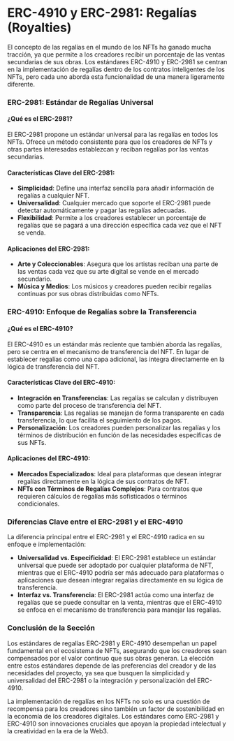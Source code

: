 # ERC-4910 y ERC-2981: Regalías (Royalties)

El concepto de las regalías en el mundo de los NFTs ha ganado mucha tracción, ya que permite a los creadores recibir un porcentaje de las ventas secundarias de sus obras. Los estándares ERC-4910 y ERC-2981 se centran en la implementación de regalías dentro de los contratos inteligentes de los NFTs, pero cada uno aborda esta funcionalidad de una manera ligeramente diferente.



### ERC-2981: Estándar de Regalías Universal

#### ¿Qué es el ERC-2981?

El ERC-2981 propone un estándar universal para las regalías en todos los NFTs. Ofrece un método consistente para que los creadores de NFTs y otras partes interesadas establezcan y reciban regalías por las ventas secundarias.

#### Características Clave del ERC-2981:

* **Simplicidad**: Define una interfaz sencilla para añadir información de regalías a cualquier NFT.
* **Universalidad**: Cualquier mercado que soporte el ERC-2981 puede detectar automáticamente y pagar las regalías adecuadas.
* **Flexibilidad**: Permite a los creadores establecer un porcentaje de regalías que se pagará a una dirección específica cada vez que el NFT se venda.

#### Aplicaciones del ERC-2981:

* **Arte y Coleccionables**: Asegura que los artistas reciban una parte de las ventas cada vez que su arte digital se vende en el mercado secundario.
* **Música y Medios**: Los músicos y creadores pueden recibir regalías continuas por sus obras distribuidas como NFTs.

### ERC-4910: Enfoque de Regalías sobre la Transferencia

#### ¿Qué es el ERC-4910?

El ERC-4910 es un estándar más reciente que también aborda las regalías, pero se centra en el mecanismo de transferencia del NFT. En lugar de establecer regalías como una capa adicional, las integra directamente en la lógica de transferencia del NFT.

#### Características Clave del ERC-4910:

* **Integración en Transferencias**: Las regalías se calculan y distribuyen como parte del proceso de transferencia del NFT.
* **Transparencia**: Las regalías se manejan de forma transparente en cada transferencia, lo que facilita el seguimiento de los pagos.
* **Personalización**: Los creadores pueden personalizar las regalías y los términos de distribución en función de las necesidades específicas de sus NFTs.

#### Aplicaciones del ERC-4910:

* **Mercados Especializados**: Ideal para plataformas que desean integrar regalías directamente en la lógica de sus contratos de NFT.
* **NFTs con Términos de Regalías Complejos**: Para contratos que requieren cálculos de regalías más sofisticados o términos condicionales.

### Diferencias Clave entre el ERC-2981 y el ERC-4910

La diferencia principal entre el ERC-2981 y el ERC-4910 radica en su enfoque e implementación:

* **Universalidad vs. Especificidad**: El ERC-2981 establece un estándar universal que puede ser adoptado por cualquier plataforma de NFT, mientras que el ERC-4910 podría ser más adecuado para plataformas o aplicaciones que desean integrar regalías directamente en su lógica de transferencia.
* **Interfaz vs. Transferencia**: El ERC-2981 actúa como una interfaz de regalías que se puede consultar en la venta, mientras que el ERC-4910 se enfoca en el mecanismo de transferencia para manejar las regalías.

### Conclusión de la Sección

Los estándares de regalías ERC-2981 y ERC-4910 desempeñan un papel fundamental en el ecosistema de NFTs, asegurando que los creadores sean compensados por el valor continuo que sus obras generan. La elección entre estos estándares depende de las preferencias del creador y de las necesidades del proyecto, ya sea que busquen la simplicidad y universalidad del ERC-2981 o la integración y personalización del ERC-4910.



La implementación de regalías en los NFTs no solo es una cuestión de recompensa para los creadores sino también un factor de sostenibilidad en la economía de los creadores digitales. Los estándares como ERC-2981 y ERC-4910 son innovaciones cruciales que apoyan la propiedad intelectual y la creatividad en la era de la Web3.
